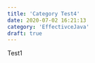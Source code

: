 ```yaml
---
title: 'Category Test4'
date: 2020-07-02 16:21:13
category: 'EffectivceJava'
draft: true
---
```


Test1
